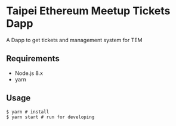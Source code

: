 # Taipei Ethereum Meetup Tickets Dapp

A Dapp to get tickets and management system for TEM

## Requirements

* Node.js 8.x
* yarn

## Usage

```shell
$ yarn # install
$ yarn start # run for developing
```
